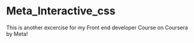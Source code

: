 # Meta_Interactive_css
This is another excercise for my Front end developer Course on Coursera by Meta!
